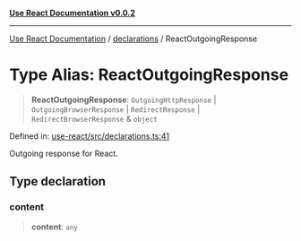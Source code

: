 [**Use React Documentation v0.0.2**](../../README.md)

***

[Use React Documentation](../../modules.md) / [declarations](../README.md) / ReactOutgoingResponse

# Type Alias: ReactOutgoingResponse

> **ReactOutgoingResponse**: `OutgoingHttpResponse` \| `OutgoingBrowserResponse` \| `RedirectResponse` \| `RedirectBrowserResponse` & `object`

Defined in: [use-react/src/declarations.ts:41](https://github.com/stonemjs/use-react/blob/a85b32b76e105a7bc655ce084e0841ade8b0df8a/src/declarations.ts#L41)

Outgoing response for React.

## Type declaration

### content

> **content**: `any`
